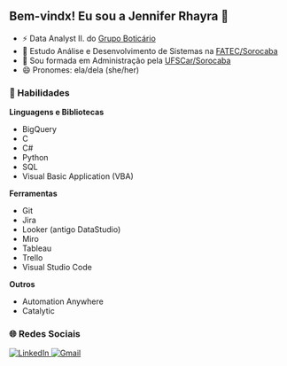 ## Bem-vindx! Eu sou a Jennifer Rhayra 🌵
- ⚡ Data Analyst II. do [Grupo Boticário](https://www.grupoboticario.com.br/)
- 🌱 Estudo Análise e Desenvolvimento de Sistemas na [FATEC/Sorocaba](http://www.fatecsorocaba.edu.br/)
- 🌱 Sou formada em Administração pela [UFSCar/Sorocaba](https://www.ufscar.br/)
- 😄 Pronomes: ela/dela (she/her)

### 🚀 Habilidades

**Linguagens e Bibliotecas**
 - BigQuery
 - C
 - C#
 - Python
 - SQL
 - Visual Basic Application (VBA)

**Ferramentas**
 - Git
 - Jira
 - Looker (antigo DataStudio)
 - Miro
 - Tableau
 - Trello
 - Visual Studio Code

**Outros**
 - Automation Anywhere
 - Catalytic

### 🌐 Redes Sociais

<a href="https://www.linkedin.com/in/jennifer-rhayra-campos/" target="_blank"> <img src="https://img.shields.io/badge/LinkedIn-0077B5?style=for-the-badge&logo=linkedin&logoColor=white" alt="LinkedIn">
</a> <a href="mailto:jenniferrhayra@gmail.com" target="_blank"> <img src="https://img.shields.io/badge/Gmail-D14836?style=for-the-badge&logo=gmail&logoColor=white" alt="Gmail">
</a>
<!--
<div>
  <a href="https://github.com/JenniRhayra">
  <img height="180em" src="https://github-readme-stats.vercel.app/api?username=JenniRhayra&show_icons=true&theme=vue-dark&include_all_commits=true&count_private=true"/>
  <img height="180em" src="https://github-readme-stats.vercel.app/api/top-langs/?username=JenniRhayra&layout=compact&langs_count=7&theme=vue-dark"/>
</div>

<div> 
  <a href = "mailto:jenniferrhayra@gmail.com"><img src="https://img.shields.io/badge/Gmail-D14836?style=for-the-badge&logo=gmail&logoColor=white" target="_blank"></a>
  <a href="https://www.linkedin.com/in/jennifer-rhayra-campos-73016311b" target="_blank"><img src="https://img.shields.io/badge/-LinkedIn-%230077B5?style=for-the-badge&logo=linkedin&logoColor=white" target="_blank"></a> 
 
</div>
-->
